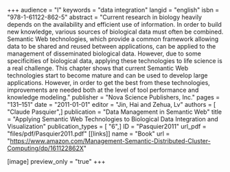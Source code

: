 +++
audience = "I"
keywords = "data integration"
langid = "english"
isbn = "978-1-61122-862-5"
abstract = "Current research in biology heavily depends on the availability and efficient use of information. In order to build new knowledge, various sources of biological data must often be combined. Semantic Web technologies, which provide a common framework allowing data to be shared and reused between applications, can be applied to the management of disseminated biological data. However, due to some specificities of biological data, applying these technologies to life science is a real challenge. This chapter shows that current Semantic Web technologies start to become mature and can be used to develop large applications. However, in order to get the best from these technologies, improvements are needed both at the level of tool performance and knowledge modeling."
publisher = "Nova Science Publishers, Inc."
pages = "131–151"
date = "2011-01-01"
editor = "Jin, Hai and Zehua, Lv"
authors = [ "Claude Pasquier",]
publication = "Data Management in Semantic Web"
title = "Applying Semantic Web Technologies to Biological Data Integration and Visualization"
publication_types = [ "6",]
ID = "Pasquier2011"
url_pdf = "files/pdf/Pasquier2011.pdf"
[[links]]
name = "Book"
url = "https://www.amazon.com/Management-Semantic-Distributed-Cluster-Computing/dp/161122862X"

[image]
preview_only = "true"
+++
